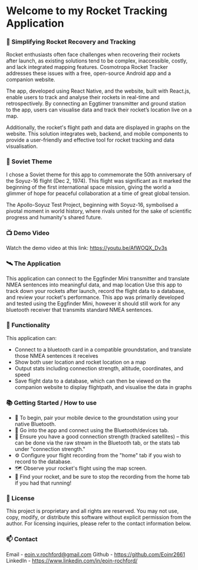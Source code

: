 # Welcome to my Rocket Tracking Application #

### 🧭 Simplifying Rocket Recovery and Tracking

Rocket enthusiasts often face challenges when recovering their rockets after launch, as existing
solutions tend to be complex, inaccessible, costly, and lack integrated mapping features. 
Cosmotropa Rocket Tracker addresses these issues with a free, open-source Android app and a companion website.

The app, developed using React Native, and the website, built with React.js, enable users to track and
analyse their rockets in real-time and retrospectively. By connecting an Eggtimer transmitter and ground
station to the app, users can visualise data and track their rocket’s location live on a map. 

Additionally, the rocket's flight path and data are displayed in graphs on the website. This solution integrates web,
backend, and mobile components to provide a user-friendly and effective tool for rocket tracking and
data visualisation.

### 🚀 Soviet Theme

I chose a Soviet theme for this app to commemorate the 50th anniversary of the Soyuz-16 flight (Dec 2, 1974).
This flight was significant as it marked the beginning of the first international space mission, 
giving the world a glimmer of hope for peaceful collaboration at a time of great global tension. 

The Apollo-Soyuz Test Project, beginning with Soyuz-16, symbolised a pivotal moment in world history,
where rivals united for the sake of scientific progress and humanity's shared future. 

### 📺 Demo Video

Watch the demo video at this link: https://youtu.be/AfWOQX_Dv3s

### 🛰️ The Application 

This application can connect to the Eggfinder Mini transmitter and translate NMEA sentences into meaningful data, and map location
Use this app to track down your rockets after launch, record the flight data to a database, and review your rocket's performance. 
This app was primarily developed and tested using the Eggfinder Mini, however it should still work for any bluetooth receiver that transmits standard NMEA sentences. 

### 👾 Functionality

This application can:

- Connect to a bluetooth card in a compatible groundstation, and translate those NMEA sentences it receives
- Show both user location and rocket location on a map
- Output stats including connection strength, altitude, coordinates, and speed
- Save flight data to a database, which can then be viewed on the companion website to display flightpath, and visualise the data in graphs

### 📚 Getting Started / How to use

- 📲 To begin, pair your mobile device to the groundstation using your native Bluetooth.
- 📡 Go into the app and connect using the Bluetooth/devices tab.
- 📶 Ensure you have a good connection strength (tracked satellites) – this can be done via the raw stream in the Bluetooth tab, or the stats tab under "connection strength."
- ⚙️ Configure your flight recording from the "home" tab if you wish to record to the database.
- 🗺️ Observe your rocket's flight using the map screen.
- 🚀 Find your rocket, and be sure to stop the recording from the home tab if you had that running!

### 📝 License

This project is proprietary and all rights are reserved. 
You may not use, copy, modify, or distribute this software without explicit permission from the author. 
For licensing inquiries, please refer to the contact information below. 

### 📫 Contact

Email - eoin.v.rochford@gmail.com
Github - https://github.com/Eoinr2661
LinkedIn - https://www.linkedin.com/in/eoin-rochford/
